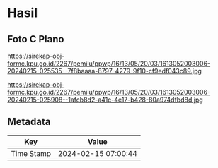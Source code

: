 # Hasil

## Foto C Plano

https://sirekap-obj-formc.kpu.go.id/2267/pemilu/ppwp/16/13/05/20/03/1613052003006-20240215-025535--7f8baaaa-8797-4279-9f10-cf9edf043c89.jpg

https://sirekap-obj-formc.kpu.go.id/2267/pemilu/ppwp/16/13/05/20/03/1613052003006-20240215-025908--1afcb8d2-a41c-4e17-b428-80a974dfbd8d.jpg


## Metadata

| Key        | Value               |
| ---------- | ------------------- |
| Time Stamp | 2024-02-15 07:00:44 |



